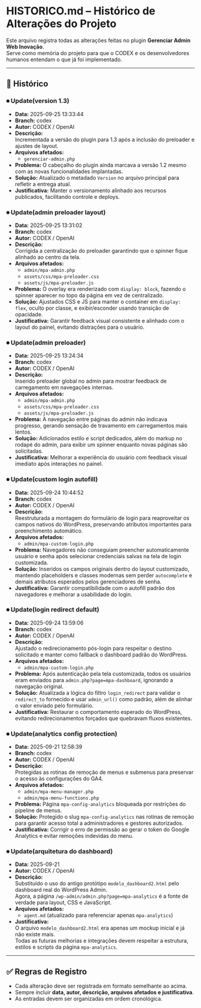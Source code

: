 # HISTORICO.md – Histórico de Alterações do Projeto

Este arquivo registra todas as alterações feitas no plugin **Gerenciar Admin Web Inovação**.  
Serve como memória do projeto para que o CODEX e os desenvolvedores humanos entendam o que já foi implementado.

---

## 📅 Histórico

### ⏺ Update(version 1.3)

- **Data:** 2025-09-25 13:33:44
- **Branch:** codex
- **Autor:** CODEX / OpenAI
- **Descrição:**  
  Incrementada a versão do plugin para 1.3 após a inclusão do preloader e ajustes de layout.
- **Arquivos afetados:**
  - `gerenciar-admin.php`
- **Problema:** O cabeçalho do plugin ainda marcava a versão 1.2 mesmo com as novas funcionalidades implantadas.
- **Solução:** Atualizado o metadado `Version` no arquivo principal para refletir a entrega atual.
- **Justificativa:** Manter o versionamento alinhado aos recursos publicados, facilitando controle e deploys.

### ⏺ Update(admin preloader layout)

- **Data:** 2025-09-25 13:31:02
- **Branch:** codex
- **Autor:** CODEX / OpenAI
- **Descrição:**  
  Corrigida a centralização do preloader garantindo que o spinner fique alinhado ao centro da tela.
- **Arquivos afetados:**
  - `admin/mpa-admin.php`
  - `assets/css/mpa-preloader.css`
  - `assets/js/mpa-preloader.js`
- **Problema:** O overlay era renderizado com `display: block`, fazendo o spinner aparecer no topo da página em vez de centralizado.
- **Solução:** Ajustados CSS e JS para manter o container em `display: flex`, oculto por classe, e exibir/esconder usando transição de opacidade.
- **Justificativa:** Garantir feedback visual consistente e alinhado com o layout do painel, evitando distrações para o usuário.

### ⏺ Update(admin preloader)

- **Data:** 2025-09-25 13:24:34
- **Branch:** codex
- **Autor:** CODEX / OpenAI
- **Descrição:**  
  Inserido preloader global no admin para mostrar feedback de carregamento em navegações internas.
- **Arquivos afetados:**
  - `admin/mpa-admin.php`
  - `assets/css/mpa-preloader.css`
  - `assets/js/mpa-preloader.js`
- **Problema:** A navegação entre páginas do admin não indicava progresso, gerando sensação de travamento em carregamentos mais lentos.
- **Solução:** Adicionados estilo e script dedicados, além do markup no rodapé do admin, para exibir um spinner enquanto novas páginas são solicitadas.
- **Justificativa:** Melhorar a experiência do usuário com feedback visual imediato após interações no painel.

### ⏺ Update(custom login autofill)

- **Data:** 2025-09-24 10:44:52
- **Branch:** codex
- **Autor:** CODEX / OpenAI
- **Descrição:**  
  Reestruturada a montagem do formulário de login para reaproveitar os campos nativos do WordPress, preservando atributos importantes para preenchimento automático.
- **Arquivos afetados:**
  - `admin/mpa-custom-login.php`
- **Problema:** Navegadores não conseguiam preencher automaticamente usuário e senha após selecionar credenciais salvas na tela de login customizada.
- **Solução:** Inseridos os campos originais dentro do layout customizado, mantendo placeholders e classes modernas sem perder `autocomplete` e demais atributos esperados pelos gerenciadores de senha.
- **Justificativa:** Garantir compatibilidade com o autofill padrão dos navegadores e melhorar a usabilidade do login.

### ⏺ Update(login redirect default)

- **Data:** 2025-09-24 13:59:06
- **Branch:** codex
- **Autor:** CODEX / OpenAI
- **Descrição:**  
  Ajustado o redirecionamento pós-login para respeitar o destino solicitado e manter como fallback o dashboard padrão do WordPress.
- **Arquivos afetados:**
  - `admin/mpa-custom-login.php`
- **Problema:** Após autenticação pela tela customizada, todos os usuários eram enviados para `admin.php?page=mpa-dashboard`, ignorando a navegação original.
- **Solução:** Atualizada a lógica do filtro `login_redirect` para validar o `redirect_to` fornecido e usar `admin_url()` como padrão, além de alinhar o valor enviado pelo formulário.
- **Justificativa:** Restaurar o comportamento esperado do WordPress, evitando redirecionamentos forçados que quebravam fluxos existentes.

### ⏺ Update(analytics config protection)

- **Data:** 2025-09-21 12:58:39
- **Branch:** codex
- **Autor:** CODEX / OpenAI
- **Descrição:**  
  Protegidas as rotinas de remoção de menus e submenus para preservar o acesso às configurações do GA4.
- **Arquivos afetados:**
  - `admin/mpa-menu-manager.php`
  - `admin/mpa-menu-functions.php`
- **Problema:** Página `mpa-config-analytics` bloqueada por restrições do pipeline de menus.
- **Solução:** Protegido o slug `mpa-config-analytics` nas rotinas de remoção para garantir acesso total a administradores e gestores autorizados.
- **Justificativa:** Corrigir o erro de permissão ao gerar o token do Google Analytics e evitar remoções indevidas do menu.

### ⏺ Update(arquitetura do dashboard)

- **Data:** 2025-09-21
- **Autor:** CODEX / OpenAI
- **Descrição:**  
  Substituído o uso do antigo protótipo `modelo_dashboard2.html` pelo dashboard real do WordPress Admin.  
  Agora, a página `/wp-admin/admin.php?page=mpa-analytics` é a fonte de verdade para layout, CSS e JavaScript.
- **Arquivos afetados:**
  - `agent.md` (atualizado para referenciar apenas `mpa-analytics`)
- **Justificativa:**  
  O arquivo `modelo_dashboard2.html` era apenas um mockup inicial e já não existe mais.  
  Todas as futuras melhorias e integrações devem respeitar a estrutura, estilos e scripts da página `mpa-analytics`.

---

## ✅ Regras de Registro

- Cada alteração deve ser registrada em formato semelhante ao acima.
- Sempre incluir **data, autor, descrição, arquivos afetados e justificativa**.
- As entradas devem ser organizadas em ordem cronológica.
